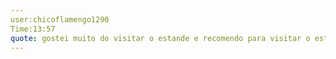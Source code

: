 ```yaml
---
user:chicoflamengo1290
Time:13:57
quote: gostei muito do visitar o estande e recomendo para visitar o estande do github
---
```

